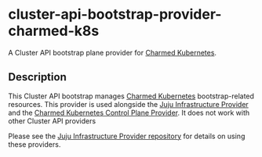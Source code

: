 # cluster-api-bootstrap-provider-charmed-k8s
A Cluster API bootstrap plane provider for [Charmed Kubernetes](https://ubuntu.com/kubernetes/charmed-k8s).

## Description
This Cluster API bootstrap manages [Charmed Kubernetes](https://ubuntu.com/kubernetes/charmed-k8s) bootstrap-related resources.
This provider is used alongside the [Juju Infrastructure Provider](https://github.com/charmed-kubernetes/cluster-api-provider-juju)
and the [Charmed Kubernetes Control Plane Provider](https://github.com/charmed-kubernetes/cluster-api-control-plane-provider-charmed-k8s). It does not work with other Cluster API providers

Please see the [Juju Infrastructure Provider repository](https://github.com/charmed-kubernetes/cluster-api-provider-juju) for details on using these providers.
